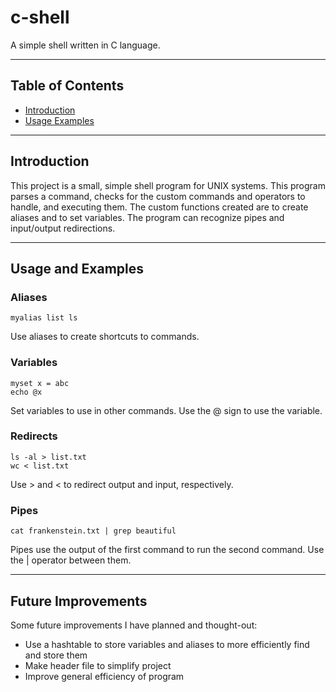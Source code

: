 # c-shell
A simple shell written in C language.
***
## Table of Contents
* [Introduction](#introduction)
* [Usage Examples](#usage-examples)
***
## Introduction
This project is a small, simple shell program for UNIX systems. This program parses a command, checks for the custom commands and operators to handle, and executing them.
The custom functions created are to create aliases and to set variables. 
The program can recognize pipes and input/output redirections. 
***
## Usage and Examples
### Aliases
````
myalias list ls
````
Use aliases to create shortcuts to commands.
### Variables
````
myset x = abc
echo @x
````
Set variables to use in other commands. Use the @ sign to use the variable.
### Redirects
````
ls -al > list.txt
wc < list.txt
````
Use > and < to redirect output and input, respectively. 
### Pipes
````
cat frankenstein.txt | grep beautiful
````
Pipes use the output of the first command to run the second command. Use the | operator between them.
***
## Future Improvements
Some future improvements I have planned and thought-out:
- Use a hashtable to store variables and aliases to more efficiently find and store them
- Make header file to simplify project
- Improve general efficiency of program
